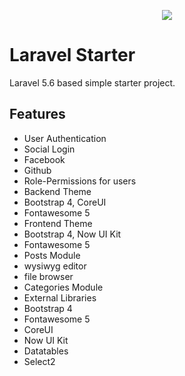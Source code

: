 <p align="center"><img src="https://laravel.com/assets/img/components/logo-laravel.svg"></p>

# Laravel Starter
Laravel 5.6 based simple starter project.


## Features

* User Authentication
* Social Login
 * Facebook
 * Github
* Role-Permissions for users
* Backend Theme
 * Bootstrap 4, CoreUI
 * Fontawesome 5
* Frontend Theme
 * Bootstrap 4, Now UI Kit
 * Fontawesome 5
* Posts Module
 * wysiwyg editor
 * file browser
* Categories Module
* External Libraries
 * Bootstrap 4
 * Fontawesome 5
 * CoreUI
 * Now UI Kit
 * Datatables
 * Select2

